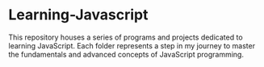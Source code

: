 # Learning-Javascript
This repository houses a series of programs and projects dedicated to learning JavaScript. Each folder represents a step in my journey to master the fundamentals and advanced concepts of JavaScript programming. 
